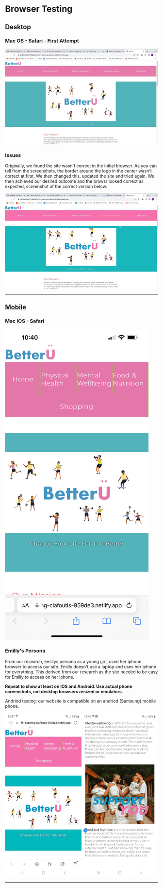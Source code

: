 # Browser Testing

<!-- edit as required -->

## Desktop

### Mac OS - Safari - First Attempt

<img src="sp5-media/Mac OS test 1.jpg" alt="" width="1000">

### Issues

Originally, we found the site wasn't correct in the initial browser. As you can tell from the screenshots, the border around the logo in the center wasn't correct at first. We then changed this, updated the site and tried again. We then achieved our desired outcome and the browsr looked correct as expected, screenshot of the correct version below.

<img src="sp5-media/Mac OS test.jpg" alt="" width="1000">

---

## Mobile

### Mac IOS - Safari

<img src="sp5-media/ios safari test.jpg" alt="" width="">

### Emilly's Persona

From our research, Emillys persona as a young girl, used her iphone browser to access our site. Emilly doesn't use a laptop and uses her iphone for everything. This derived from our research as the site needed to be easy for Emilly to access on her iphone.

**Repeat to show at least on IOS and Android. Use actual phone screenshots, not desktop browsers resized or emulators**.

Andriod testing: our website is compatible on an andriod (Samsung) mobile phone.

<img src="sp5-media/Picture24.png" alt="" width="1000">

---
